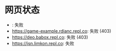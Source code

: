 # 网页状态
- : 失败
- https://game-example.rdianc.repl.co: 失败 (403)
- https://deo.babox.repl.co: 失败 (403)
- https://jsn.limkon.repl.co: 失败
